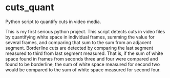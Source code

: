 # cuts_quant
Python script to quantify cuts in video media.

This is my first serious python project. This script detects cuts in video files by quantifying white space in individual frames, summing the value for several frames, and comparing that sum to the sum from an adjacent segment. Borderline cuts are detected by comparing the last segment measured to third from last segment measured. That is, if the sum of white space found in frames from seconds three and four were compared and found to be borderline, the sum of white space measured for second two would be compared to the sum of white space measured for second four.
